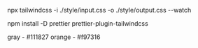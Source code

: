 npx tailwindcss -i ./style/input.css -o ./style/output.css --watch

npm install -D prettier prettier-plugin-tailwindcss

gray -
#111827
orange -
#f97316
